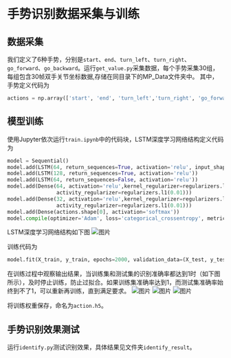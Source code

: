 # 手势识别数据采集与训练
## 数据采集
我们定义了6种手势，分别是`start`、`end`、`turn_left`、`turn_right`、`go_forward`、`go_backward`。运行`get_value.py`采集数据，每个手势采集30组，每组包含30帧双手关节坐标数据,存储在同目录下的MP_Data文件夹中。
其中，手势定义代码为
```python
actions = np.array(['start', 'end', 'turn_left','turn_right', 'go_forward', 'go_backward'])
```
## 模型训练
使用Jupyter依次运行`train.ipynb`中的代码块，LSTM深度学习网络结构定义代码为
```python
model = Sequential()
model.add(LSTM(64, return_sequences=True, activation='relu', input_shape=(30,126)))
model.add(LSTM(128, return_sequences=True, activation='relu'))
model.add(LSTM(64, return_sequences=False, activation='relu'))
model.add(Dense(64, activation='relu',kernel_regularizer=regularizers.l2(0.01),
                activity_regularizer=regularizers.l1(0.01)))
model.add(Dense(32, activation='relu',kernel_regularizer=regularizers.l2(0.01),
                activity_regularizer=regularizers.l1(0.01)))
model.add(Dense(actions.shape[0], activation='softmax'))
model.compile(optimizer='Adam', loss='categorical_crossentropy', metrics=['categorical_accuracy'])
```
LSTM深度学习网络结构如下图
![图片](https://github.com/week0425/Project-IOT-Platform-AGV/blob/58243f2c9fb5cde6c888a003f8a191eb268b03b3/documents/Phase%2002-Output%2004-AGV%20Motion%20Control%20by%20AI%20Vision/02%20gesture_recognition/train_result/LSTM_network_structure.PNG)

训练代码为
```python
model.fit(X_train, y_train, epochs=2000, validation_data=(X_test, y_test), callbacks=[tb_callback], shuffle=True)
```
在训练过程中观察输出结果，当训练集和测试集的识别准确率都达到1时（如下图所示），及时停止训练，防止过拟合。如果训练集准确率达到1，而测试集准确率始终到不了1，可以重新再训练，直到满足要求。
![图片](https://github.com/week0425/Project-IOT-Platform-AGV/blob/58243f2c9fb5cde6c888a003f8a191eb268b03b3/documents/Phase%2002-Output%2004-AGV%20Motion%20Control%20by%20AI%20Vision/02%20gesture_recognition/train_result/train_result.PNG)
![图片](https://github.com/week0425/Project-IOT-Platform-AGV/blob/58243f2c9fb5cde6c888a003f8a191eb268b03b3/documents/Phase%2002-Output%2004-AGV%20Motion%20Control%20by%20AI%20Vision/02%20gesture_recognition/train_result/loss.png)
![图片](https://github.com/week0425/Project-IOT-Platform-AGV/blob/58243f2c9fb5cde6c888a003f8a191eb268b03b3/documents/Phase%2002-Output%2004-AGV%20Motion%20Control%20by%20AI%20Vision/02%20gesture_recognition/train_result/accuracy.png)

将训练权重保存，命名为`action.h5`。
## 手势识别效果测试
运行`identify.py`测试识别效果，具体结果见文件夹`identify_result`。